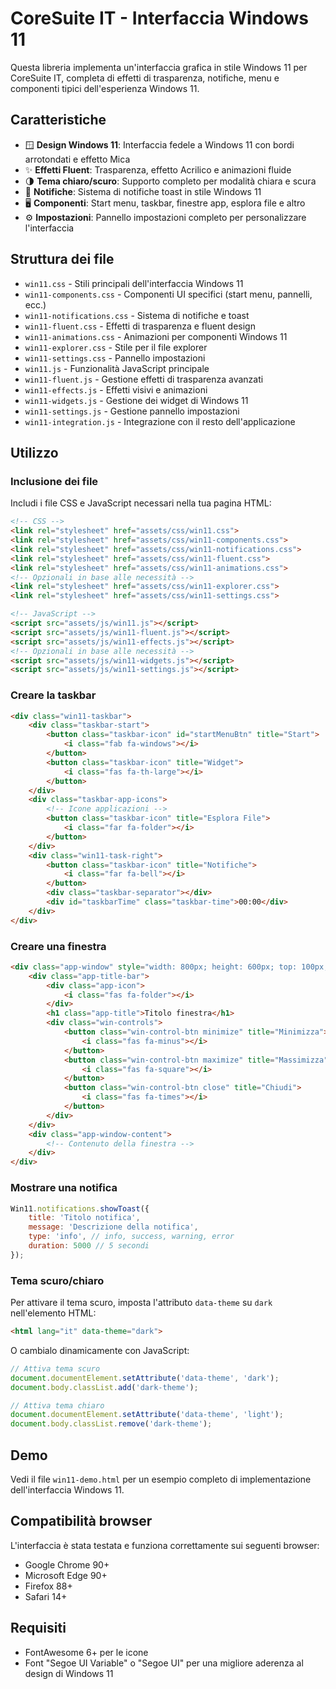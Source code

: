 # CoreSuite IT - Interfaccia Windows 11

Questa libreria implementa un'interfaccia grafica in stile Windows 11 per CoreSuite IT, completa di effetti di trasparenza, notifiche, menu e componenti tipici dell'esperienza Windows 11.

## Caratteristiche

- 🪟 **Design Windows 11**: Interfaccia fedele a Windows 11 con bordi arrotondati e effetto Mica
- ✨ **Effetti Fluent**: Trasparenza, effetto Acrilico e animazioni fluide
- 🌗 **Tema chiaro/scuro**: Supporto completo per modalità chiara e scura
- 🔔 **Notifiche**: Sistema di notifiche toast in stile Windows 11
- 🖥️ **Componenti**: Start menu, taskbar, finestre app, esplora file e altro
- ⚙️ **Impostazioni**: Pannello impostazioni completo per personalizzare l'interfaccia

## Struttura dei file

- `win11.css` - Stili principali dell'interfaccia Windows 11
- `win11-components.css` - Componenti UI specifici (start menu, pannelli, ecc.)
- `win11-notifications.css` - Sistema di notifiche e toast
- `win11-fluent.css` - Effetti di trasparenza e fluent design
- `win11-animations.css` - Animazioni per componenti Windows 11
- `win11-explorer.css` - Stile per il file explorer
- `win11-settings.css` - Pannello impostazioni
- `win11.js` - Funzionalità JavaScript principale
- `win11-fluent.js` - Gestione effetti di trasparenza avanzati
- `win11-effects.js` - Effetti visivi e animazioni
- `win11-widgets.js` - Gestione dei widget di Windows 11
- `win11-settings.js` - Gestione pannello impostazioni
- `win11-integration.js` - Integrazione con il resto dell'applicazione

## Utilizzo

### Inclusione dei file

Includi i file CSS e JavaScript necessari nella tua pagina HTML:

```html
<!-- CSS -->
<link rel="stylesheet" href="assets/css/win11.css">
<link rel="stylesheet" href="assets/css/win11-components.css">
<link rel="stylesheet" href="assets/css/win11-notifications.css">
<link rel="stylesheet" href="assets/css/win11-fluent.css">
<link rel="stylesheet" href="assets/css/win11-animations.css">
<!-- Opzionali in base alle necessità -->
<link rel="stylesheet" href="assets/css/win11-explorer.css">
<link rel="stylesheet" href="assets/css/win11-settings.css">

<!-- JavaScript -->
<script src="assets/js/win11.js"></script>
<script src="assets/js/win11-fluent.js"></script>
<script src="assets/js/win11-effects.js"></script>
<!-- Opzionali in base alle necessità -->
<script src="assets/js/win11-widgets.js"></script>
<script src="assets/js/win11-settings.js"></script>
```

### Creare la taskbar

```html
<div class="win11-taskbar">
    <div class="taskbar-start">
        <button class="taskbar-icon" id="startMenuBtn" title="Start">
            <i class="fab fa-windows"></i>
        </button>
        <button class="taskbar-icon" title="Widget">
            <i class="fas fa-th-large"></i>
        </button>
    </div>
    <div class="taskbar-app-icons">
        <!-- Icone applicazioni -->
        <button class="taskbar-icon" title="Esplora File">
            <i class="far fa-folder"></i>
        </button>
    </div>
    <div class="win11-task-right">
        <button class="taskbar-icon" title="Notifiche">
            <i class="far fa-bell"></i>
        </button>
        <div class="taskbar-separator"></div>
        <div id="taskbarTime" class="taskbar-time">00:00</div>
    </div>
</div>
```

### Creare una finestra

```html
<div class="app-window" style="width: 800px; height: 600px; top: 100px; left: 150px;">
    <div class="app-title-bar">
        <div class="app-icon">
            <i class="fas fa-folder"></i>
        </div>
        <h1 class="app-title">Titolo finestra</h1>
        <div class="win-controls">
            <button class="win-control-btn minimize" title="Minimizza">
                <i class="fas fa-minus"></i>
            </button>
            <button class="win-control-btn maximize" title="Massimizza">
                <i class="fas fa-square"></i>
            </button>
            <button class="win-control-btn close" title="Chiudi">
                <i class="fas fa-times"></i>
            </button>
        </div>
    </div>
    <div class="app-window-content">
        <!-- Contenuto della finestra -->
    </div>
</div>
```

### Mostrare una notifica

```javascript
Win11.notifications.showToast({
    title: 'Titolo notifica',
    message: 'Descrizione della notifica',
    type: 'info', // info, success, warning, error
    duration: 5000 // 5 secondi
});
```

### Tema scuro/chiaro

Per attivare il tema scuro, imposta l'attributo `data-theme` su `dark` nell'elemento HTML:

```html
<html lang="it" data-theme="dark">
```

O cambialo dinamicamente con JavaScript:

```javascript
// Attiva tema scuro
document.documentElement.setAttribute('data-theme', 'dark');
document.body.classList.add('dark-theme');

// Attiva tema chiaro
document.documentElement.setAttribute('data-theme', 'light');
document.body.classList.remove('dark-theme');
```

## Demo

Vedi il file `win11-demo.html` per un esempio completo di implementazione dell'interfaccia Windows 11.

## Compatibilità browser

L'interfaccia è stata testata e funziona correttamente sui seguenti browser:

- Google Chrome 90+
- Microsoft Edge 90+
- Firefox 88+
- Safari 14+

## Requisiti

- FontAwesome 6+ per le icone
- Font "Segoe UI Variable" o "Segoe UI" per una migliore aderenza al design di Windows 11
